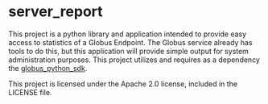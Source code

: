 # server_report
This project is a python library and application intended to provide easy access to statistics of a Globus Endpoint. The Globus service already has tools to do this, but this application will provide simple output for system administration purposes. This project utilizes and requires as a dependency the [globus_python_sdk](https://github.com/globus/globus-sdk-python).

This project is licensed under the Apache 2.0 license, included in the LICENSE file.
